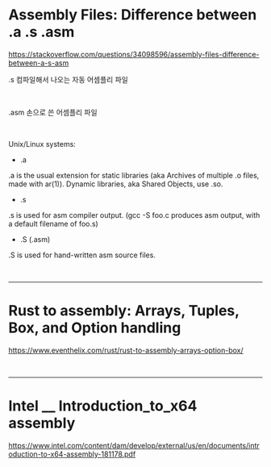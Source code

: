 # Assembly Files: Difference between .a .s .asm 

https://stackoverflow.com/questions/34098596/assembly-files-difference-between-a-s-asm

.s 컴파일해서 나오는 자동 어셈플리 파일

<br>

.asm 손으로 쓴 어셈플리 파일

<br>

 Unix/Linux systems:

- .a

.a is the usual extension for static libraries (aka Archives of multiple .o files, made with ar(1)). Dynamic libraries, aka Shared Objects, use .so.

- .s

.s is used for asm compiler output. (gcc -S foo.c produces asm output, with a default filename of foo.s)

- .S (.asm)

.S is used for hand-written asm source files.

<br>

<hr>


# Rust to assembly: Arrays, Tuples, Box, and Option handling

https://www.eventhelix.com/rust/rust-to-assembly-arrays-option-box/

<br>


<hr>

# Intel __ Introduction_to_x64 assembly

https://www.intel.com/content/dam/develop/external/us/en/documents/introduction-to-x64-assembly-181178.pdf
